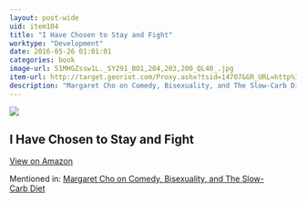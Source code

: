 ```yaml
---
layout: post-wide
uid: item104
title: "I Have Chosen to Stay and Fight"
worktype: "Development"
date: 2016-05-26 01:01:01
categories: book
image-url: 51MHGZssw1L._SY291_BO1,204,203,200_QL40_.jpg
item-url: http://target.georiot.com/Proxy.ashx?tsid=14707&GR_URL=http%3A%2F%2Fwww.amazon.com%2FI-Have-Chosen-Stay-Fight%2Fdp%2F1594482209%2F
description: "Margaret Cho on Comedy, Bisexuality, and The Slow-Carb Diet"
---
```

<a href="http://target.georiot.com/Proxy.ashx?tsid=14707&GR_URL=http%3A%2F%2Fwww.amazon.com%2FI-Have-Chosen-Stay-Fight%2Fdp%2F1594482209%2F" target="blank"><img src="../../../../img/thumbs/51MHGZssw1L._SY291_BO1,204,203,200_QL40_.jpg" class="prod-img"></a>
<h2>I Have Chosen to Stay and Fight</h2>
<p><a class="btn btn-primary" href="http://target.georiot.com/Proxy.ashx?tsid=14707&GR_URL=http%3A%2F%2Fwww.amazon.com%2FI-Have-Chosen-Stay-Fight%2Fdp%2F1594482209%2F" target="blank">View on Amazon</a><p>
<p>Mentioned in: <a href="http://fourhourworkweek.com/2014/11/10/margaret-cho/" target="blank">Margaret Cho on Comedy, Bisexuality, and The Slow-Carb Diet</a></p>
